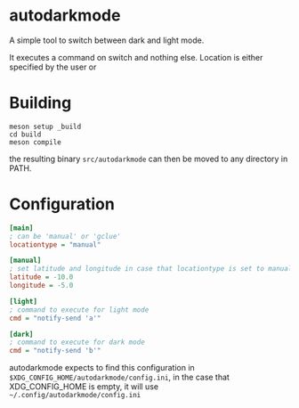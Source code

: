 # autodarkmode

A simple tool to switch between dark and light mode.

It executes a command on switch and nothing else.
Location is either specified by the user or 

# Building
```
meson setup _build
cd build
meson compile
```
the resulting binary `src/autodarkmode` can then be moved to any directory in PATH.

# Configuration
```ini
[main]
; can be 'manual' or 'gclue'
locationtype = "manual"

[manual]
; set latitude and longitude in case that locationtype is set to manual
latitude = -10.0
longitude = -5.0

[light]
; command to execute for light mode
cmd = "notify-send 'a'"

[dark]
; command to execute for dark mode
cmd = "notify-send 'b'"
```
autodarkmode expects to find this configuration in `$XDG_CONFIG_HOME/autodarkmode/config.ini`, in the case that XDG_CONFIG_HOME is empty, it will use `~/.config/autodarkmode/config.ini`
